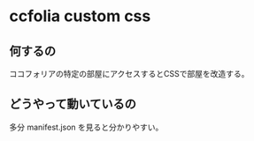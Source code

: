# ccfolia custom css

## 何するの

ココフォリアの特定の部屋にアクセスするとCSSで部屋を改造する。

## どうやって動いているの

多分 manifest.json を見ると分かりやすい。
